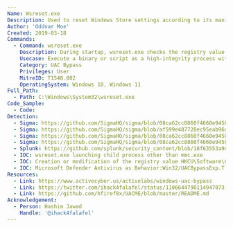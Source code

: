 ```yaml
---
Name: Wsreset.exe
Description: Used to reset Windows Store settings according to its manifest file
Author: 'Oddvar Moe'
Created: 2019-03-18
Commands:
  - Command: wsreset.exe
    Description: During startup, wsreset.exe checks the registry value HKCU\Software\Classes\AppX82a6gwre4fdg3bt635tn5ctqjf8msdd2\Shell\open\command for the command to run. Binary will be executed as a high-integrity process without a UAC prompt being displayed to the user.
    Usecase: Execute a binary or script as a high-integrity process without a UAC prompt.
    Category: UAC Bypass
    Privileges: User
    MitreID: T1548.002
    OperatingSystem: Windows 10, Windows 11
Full_Path:
  - Path: C:\Windows\System32\wsreset.exe
Code_Sample:
  - Code:
Detection:
  - Sigma: https://github.com/SigmaHQ/sigma/blob/08ca62cc8860f4660e945805d0dd615ce75258c1/rules/windows/process_creation/win_wsreset_uac_bypass.yml
  - Sigma: https://github.com/SigmaHQ/sigma/blob/af599e487728ec95eab96d8a980718aa6a0699e4/rules/windows/process_creation/win_uac_bypass_wsreset.yml
  - Sigma: https://github.com/SigmaHQ/sigma/blob/08ca62cc8860f4660e945805d0dd615ce75258c1/rules/windows/process_creation/win_uac_wsreset.yml
  - Sigma: https://github.com/SigmaHQ/sigma/blob/08ca62cc8860f4660e945805d0dd615ce75258c1/rules/windows/registry_event/sysmon_bypass_via_wsreset.yml
  - Splunk: https://github.com/splunk/security_content/blob/18f63553a9dc1a34122fa123deae2b2f9b9ea391/detections/endpoint/wsreset_uac_bypass.yml
  - IOC: wsreset.exe launching child process other than mmc.exe
  - IOC: Creation or modification of the registry value HKCU\Software\Classes\AppX82a6gwre4fdg3bt635tn5ctqjf8msdd2\Shell\open\command
  - IOC: Microsoft Defender Antivirus as Behavior:Win32/UACBypassExp.T!gen
Resources:
  - Link: https://www.activecyber.us/activelabs/windows-uac-bypass
  - Link: https://twitter.com/ihack4falafel/status/1106644790114947073
  - Link: https://github.com/hfiref0x/UACME/blob/master/README.md
Acknowledgement:
  - Person: Hashim Jawad
    Handle: '@ihack4falafel'
---
```

